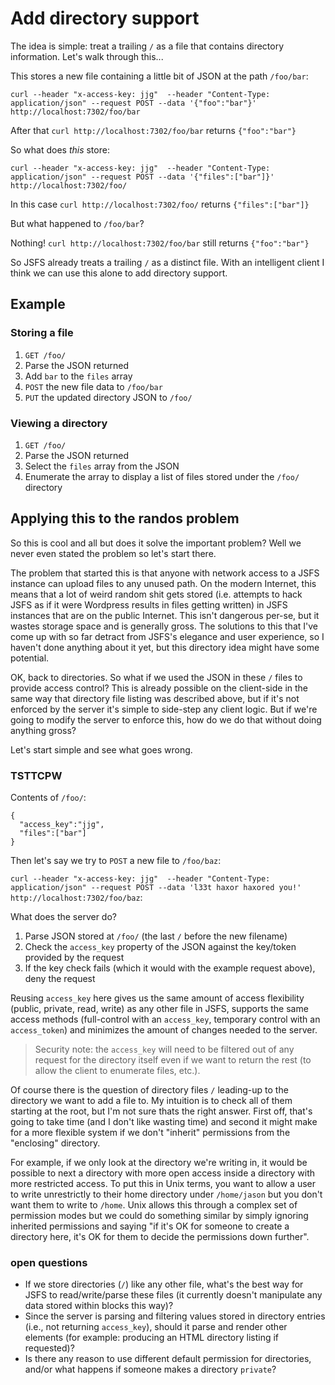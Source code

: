 # Add directory support

The idea is simple: treat a trailing `/` as a file that contains directory information.  Let's walk through this...

This stores a new file containing a little bit of JSON at the path `/foo/bar`:

`curl --header "x-access-key: jjg"  --header "Content-Type: application/json" --request POST --data '{"foo":"bar"}' http://localhost:7302/foo/bar`

After that `curl http://localhost:7302/foo/bar` returns `{"foo":"bar"}`

So what does *this* store:

`curl --header "x-access-key: jjg"  --header "Content-Type: application/json" --request POST --data '{"files":["bar"]}' http://localhost:7302/foo/`

In this case `curl http://localhost:7302/foo/` returns `{"files":["bar"]}`

But what happened to `/foo/bar`?

Nothing!  `curl http://localhost:7302/foo/bar` still returns `{"foo":"bar"}`

So JSFS already treats a trailing `/` as a distinct file.  With an intelligent client I think we can use this alone to add directory support.

## Example

### Storing a file

1. `GET /foo/`
2. Parse the JSON returned
3. Add `bar` to the `files` array
4. `POST` the new file data to `/foo/bar`
5. `PUT` the updated directory JSON to `/foo/`

### Viewing a directory

1. `GET /foo/`
2. Parse the JSON returned
3. Select the `files` array from the JSON
4. Enumerate the array to display a list of files stored under the `/foo/` directory

## Applying this to the randos problem

So this is cool and all but does it solve the important problem?  Well we never even stated the problem so let's start there.

The problem that started this is that anyone with network access to a JSFS instance can upload files to any unused path.  On the modern Internet, this means that a lot of weird random shit gets stored (i.e. attempts to hack JSFS as if it were Wordpress results in files getting written) in JSFS instances that are on the public Internet.  This isn't dangerous per-se, but it wastes storage space and is generally gross.  The solutions to this that I've come up with so far detract from JSFS's elegance and user experience, so I haven't done anything about it yet, but this directory idea might have some potential.

OK, back to directories.  So what if we used the JSON in these `/` files to provide access control?  This is already possible on the client-side in the same way that directory file listing was described above, but if it's not enforced by the server it's simple to side-step any client logic.  But if we're going to modify the server to enforce this, how do we do that without doing anything gross?

Let's start simple and see what goes wrong.

### TSTTCPW

Contents of `/foo/`:

```
{
  "access_key":"jjg",
  "files":["bar"]
}
```

Then let's say we try to `POST` a new file to `/foo/baz`:

`curl --header "x-access-key: jjg"  --header "Content-Type: application/json" --request POST --data 'l33t haxor haxored you!' http://localhost:7302/foo/baz`:

What does the server do?

1. Parse JSON stored at `/foo/` (the last `/` before the new filename)
2. Check the `access_key` property of the JSON against the key/token provided by the request
3. If the key check fails (which it would with the example request above), deny the request

Reusing `access_key` here gives us the same amount of access flexibility (public, private, read, write) as any other file in JSFS, supports the same access methods (full-control with an `access_key`, temporary control with an `access_token`) and minimizes the amount of changes needed to the server.

> Security note: the `access_key` will need to be filtered out of any request for the directory itself even if we want to return the rest (to allow the client to enumerate files, etc.).

Of course there is the question of directory files `/` leading-up to the directory we want to add a file to.  My intuition is to check all of them starting at the root, but I'm not sure thats the right answer.  First off, that's going to take time (and I don't like wasting time) and second it might make for a more flexible system if we don't "inherit" permissions from the "enclosing" directory.

For example, if we only look at the directory we're writing in, it would be possible to next a directory with more open access inside a directory with more restricted access.  To put this in Unix terms, you want to allow a user to write unrestrictly to their home directory under `/home/jason` but you don't want them to write to `/home`.  Unix allows this through a complex set of permission modes but we could do something similar by simply ignoring inherited permissions and saying "if it's OK for someone to create a directory here, it's OK for them to decide the permissions down further".

### open questions

* If we store directories (`/`) like any other file, what's the best way for JSFS to read/write/parse these files (it currently doesn't manipulate any data stored within blocks this way)?
* Since the server is parsing and filtering values stored in directory entries (i.e., not returning `access_key`), should it parse and render other elements (for example: producing an HTML directory listing if requested)?
* Is there any reason to use different default permission for directories, and/or what happens if someone makes a directory `private`?
